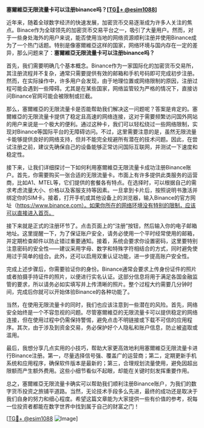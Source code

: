 **塞爾維亞无限流量卡可以注册binance吗？[[TG💪+ @esim1088](https://t.me/s/esim1088)]**

近年来，随着全球数字经济的快速发展，加密货币交易逐渐成为许多人关注的焦点。Binace作为全球领先的加密货币交易平台之一，吸引了大量用户。然而，对于一些身处海外的用户来说，能否使用当地的网络资源顺利注册并使用Binance成为了一个热门话题。特别是像塞爾維亞这样的国家，网络环境与国内存在一定的差异，那么问题来了：**塞爾維亞无限流量卡可以注册binance吗？**

首先，我们需要明确几个基本概念。Binance作为一家国际化的加密货币交易所，其注册流程并不复杂，通常只需要提供有效的邮箱和手机号码即可完成初步注册。然而，在实际操作中，许多用户会发现，由于地理位置或网络限制的原因，注册过程可能会遇到一些障碍。尤其是在某些国家，网络监管较为严格的情况下，直接访问Binance官网可能会被限制或拦截。

那么，塞爾維亞的无限流量卡是否能帮助我们解决这一问题呢？答案是肯定的。塞爾維亞的无限流量卡提供了稳定且高速的网络连接，这对于需要频繁访问国外网站的用户来说是一个极大的便利。通过这种卡，我们可以轻松绕过一些网络限制，实现对Binance等国际平台的无障碍访问。不过，这里需要注意的是，虽然无限流量卡能够提供良好的网络支持，但并不能完全规避所有潜在的技术问题。因此，在尝试注册之前，建议先确保自己的设备能够正常访问国际互联网，并测试一下速度和稳定性。

接下来，让我们详细探讨一下如何利用塞爾維亞无限流量卡成功注册Binance账户。首先，你需要购买一张合适的无限流量卡。市面上有许多提供此类服务的运营商，比如A1、MTEL等，它们提供的套餐各有特点。在选择时，可以根据自己的需求考虑流量大小、价格以及客服支持等因素。一旦拿到卡片后，按照说明书激活并绑定你的SIM卡。接着，打开手机或其他设备上的浏览器，输入Binance的官方网址（https://www.binance.com）。如果你所在的网络环境没有特别的限制，应该可以直接进入首页。

接下来就是正式的注册环节了。点击页面上的“注册”按钮，然后输入你的电子邮箱地址。这里提醒一下，为了保证账户安全，请务必使用一个平时经常使用的邮箱，并定期检查邮件以防止错过重要通知。接着，系统会要求你设置密码，这里要特别注意密码的安全性——建议采用字母、数字和特殊字符相结合的方式，同时避免使用过于简单的组合。此外，还可以启用双重认证功能，进一步提高账户安全性。

完成上述步骤后，你需要验证你的身份。Binance通常会要求上传身份证件的照片或者拍摄手持证件的照片，以便进行实名认证。这部分信息将用于满足各国金融监管的要求，所以请务必如实填写并上传清晰的照片。整个过程大约需要几分钟时间，完成后你就可以开始体验Binance的各种功能了。

当然，在使用无限流量卡的同时，我们也应该注意到一些潜在的风险。首先，网络安全始终是一个不容忽视的问题。尽管塞爾維亞的无限流量卡可以提供稳定的网络连接，但在使用过程中仍需保持警惕，避免点击不明链接或下载不可信的应用程序。其次，由于涉及到资金交易，务必保护好个人隐私和账户信息，防止被盗取或滥用。

最后，我想分享几点实用的小技巧，帮助大家更高效地利用塞爾維亞无限流量卡进行Binance注册。第一，尽量选择信号强、覆盖广的运营商；第二，定期更新手机系统和应用程序，确保软件版本是最新的；第三，合理规划流量使用，避免因超出限额而产生额外费用。这些小细节看似不起眼，却能在关键时刻发挥重要作用。

总之，塞爾維亞无限流量卡确实可以帮助我们顺利注册Binance账户，为我们的数字货币投资之旅铺平道路。当然，无论技术手段多么先进，最终的成功还是取决于我们自身的努力和细心程度。希望这篇文章能为大家提供一些有价值的参考，祝每一位投资者都能在数字世界中找到属于自己的财富之门！

[[TG💪+ @esim1088](https://t.me/s/esim1088) ![Image](https://i.postimg.cc/4NQfJmqS/Snipaste-2025-05-13-00-14-12.png)]